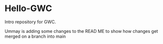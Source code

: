 # Hello-GWC
Intro repository for GWC. 

Ummay is adding some changes to the READ ME to show how changes get merged on a branch into main
